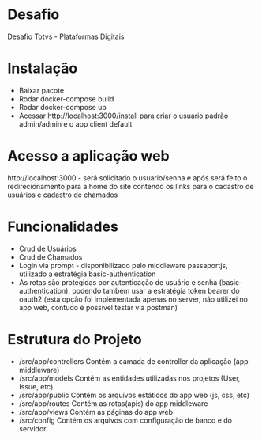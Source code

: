 # Desafio
Desafio Totvs - Plataformas Digitais

# Instalação
- Baixar pacote 
- Rodar docker-compose build
- Rodar docker-compose up
- Acessar http://localhost:3000/install para criar o usuario padrão admin/admin e o app client default

# Acesso a aplicação web
http://localhost:3000 - será solicitado o usuario/senha e após será feito o redirecionamento para a home do site contendo os links para o cadastro de usuários e cadastro de chamados

# Funcionalidades
- Crud de Usuários
- Crud de Chamados
- Login via prompt - disponibilizado pelo middleware passaportjs, utilizado a estratégia basic-authentication
- As rotas são protegidas por autenticação de usuário e senha (basic-authentication), podendo também usar a estratégia token bearer do oauth2 (esta opção foi implementada apenas no server, não utilizei no app web, contudo é possivel testar via postman)

# Estrutura do Projeto

- /src/app/controllers  Contém a camada de controller da aplicação (app middleware)
- /src/app/models Contém as entidades utilizadas nos projetos (User, Issue, etc)
- /src/app/public Contém os arquivos estáticos do app web (js, css, etc)
- /src/app/routes Contém as rotas(apis) do app middleware
- /src/app/views Contém as páginas do app web
- /src/config Contém os arquivos com configuração de banco e do servidor
